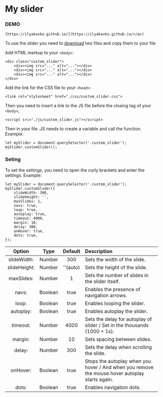 # My slider

### DEMO

    [https://ilyakavko.github.io/](https://ilyakavko.github.io/</a>)

To use the slider you need to <a href="https://github.com/IlyaKavko/Slider">download</a> two files and copy them to your file

Add HTML markup to your `<body>`:

    <div class="custom_slider">
        <div><img src="..." alt="..."></div>
        <div><img src="..." alt="..."></div>
        <div><img src="..." alt="..."></div>
    </div>

Add the link for the CSS file to your `<head>`:

    <link rel="stylesheet" href="./css/custom_slider.css">
    
Then you need to insert a link to the JS file before the closing tag of your `<body>`;

    <script src="./js/custom_slider.js"></script>
    
Then in your file .JS needs to create a variable and call the function. Example:

    let mySlider = document.querySelector('.custom_slider');
    mySlider.customSlider();
    
### Seting

To set the settings, you need to open the curly brackets and enter the settings. Example:
    
    let mySlider = document.querySelector('.custom_slider');
    mySlider.customSlider({
        slideWidth: 300,
        slideHeight: '',
        maxSlides: 1,
        navs: true,
        loop: true,
        autoplay: true,
        timeout: 4000,
        margin: 10,
        delay: 300,
        onHover: true,
        dots: true,
    });
  
Option          | Type            |Default           |        Description                       |
:-------------: | :-------------: | :--------------: | :--------------------------------        |
slideWidth:     | Number          | 300              | Sets the width of the slide.             |
slideHeight:    | Number          | ''(auto)         | Sets the height of the slide.            |
maxSlides:      | Number          | 1                | Sets the number of slides in the slider itself.|
navs:           | Boolean         | true             | Enables the presence of navigation arrows.|
loop:           | Boolean         | true             | Enables looping the slider.              |
autoplay:       | Boolean         | true             | Enables autoplay the slider.             |
timeout:        | Number          | 4000             | Sets the delay for autoplay of slider / Set in the thousands (1000 = 1s).|
margin:         | Number          | 10               | Sets spacing between slides.             |
delay:          | Number          | 300              | Sets the delay when scrolling the slide. |
onHover:        | Boolean         | true             | Stops the autoplay when you hover / And when you remove the mouse hover autoplay starts again.|
dots:           | Boolean         | true             | Enables navigation dots. |
